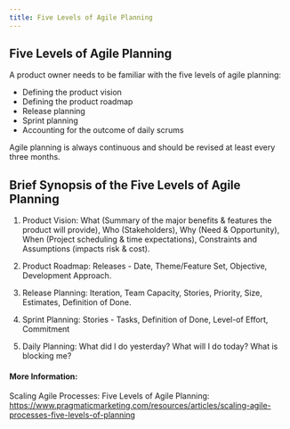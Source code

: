 ```yaml
---
title: Five Levels of Agile Planning
---
```

## Five Levels of Agile Planning

A product owner needs to be familiar with the five levels of agile planning:
  - Defining the product vision
  - Defining the product roadmap
  - Release planning
  - Sprint planning
  - Accounting for the outcome of daily scrums
  
Agile planning is always continuous and should be revised at least every three months.

## Brief Synopsis of the Five Levels of Agile Planning

 1. Product Vision: What (Summary of the major benefits & features the product will provide), Who (Stakeholders), Why (Need & Opportunity), When (Project scheduling & time expectations), Constraints and Assumptions (impacts risk & cost).
 
 2. Product Roadmap: Releases - Date, Theme/Feature Set, Objective, Development Approach.
 
 3. Release Planning: Iteration, Team Capacity, Stories, Priority, Size, Estimates, Definition of Done.
 
 4. Sprint Planning: Stories - Tasks, Definition of Done, Level-of Effort, Commitment
 
 5. Daily Planning: What did I do yesterday? What will I do today? What is blocking me?

#### More Information:

Scaling Agile Processes: Five Levels of Agile Planning: https://www.pragmaticmarketing.com/resources/articles/scaling-agile-processes-five-levels-of-planning
